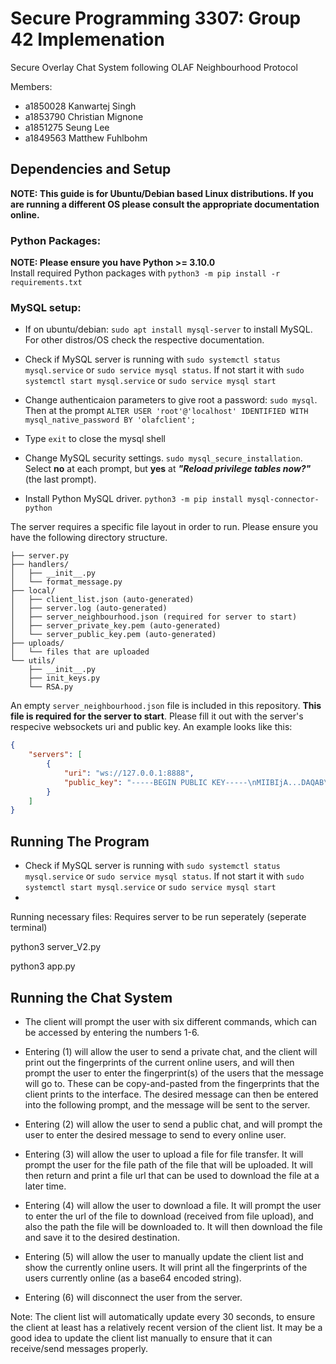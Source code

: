 # Secure Programming 3307: Group 42 Implemenation
Secure Overlay Chat System following OLAF Neighbourhood Protocol

Members: 
- a1850028 Kanwartej Singh
- a1853790 Christian Mignone
- a1851275 Seung Lee
- a1849563 Matthew Fuhlbohm

## Dependencies and Setup
**NOTE: This guide is for Ubuntu/Debian based Linux distributions. If you are running a different OS please consult the appropriate documentation online.**
### Python Packages:
**NOTE: Please ensure you have Python >= 3.10.0**\
Install required Python packages with `python3 -m pip install -r requirements.txt`

### MySQL setup:

- If on ubuntu/debian:
`sudo apt install mysql-server` to install MySQL. For other distros/OS check the respective documentation.

- Check if MySQL server is running with `sudo systemctl status mysql.service` or `sudo service mysql status`. If not start it with `sudo systemctl start mysql.service` or `sudo service mysql start`

- Change authenticaion parameters to give root a password: `sudo mysql`. Then at the prompt `ALTER USER 'root'@'localhost' IDENTIFIED WITH mysql_native_password BY 'olafclient';`

- Type `exit` to close the mysql shell

- Change MySQL security settings. `sudo mysql_secure_installation`. Select **no** at each prompt, but **yes** at ***"Reload privilege tables now?"*** (the last prompt).

- Install Python MySQL driver. `python3 -m pip install mysql-connector-python`

The server requires a specific file layout in order to run. Please ensure you have the following directory structure.
```
├── server.py
├── handlers/
│   ├── __init__.py
│   └── format_message.py
├── local/
│   ├── client_list.json (auto-generated)
│   ├── server.log (auto-generated)
│   ├── server_neighbourhood.json (required for server to start)
│   ├── server_private_key.pem (auto-generated)
│   └── server_public_key.pem (auto-generated)
├── uploads/
│   └── files that are uploaded
└── utils/
    ├── __init__.py
    ├── init_keys.py
    └── RSA.py
```
An empty `server_neighbourhood.json` file is included in this repository. **This file is required for the server to start**. Please fill it out with the server's respecive websockets uri and public key. An example looks like this:
```json
{
    "servers": [
        {
            "uri": "ws://127.0.0.1:8888",
            "public_key": "-----BEGIN PUBLIC KEY-----\nMIIBIjA...DAQAB\n-----END PUBLIC KEY-----"
        }
    ]
}
```

## Running The Program

- Check if MySQL server is running with `sudo systemctl status mysql.service` or `sudo service mysql status`. If not start it with `sudo systemctl start mysql.service` or `sudo service mysql start`
- 


Running necessary files: Requires server to be run seperately (seperate terminal)


python3 server_V2.py

python3 app.py

## Running the Chat System

- The client will prompt the user with six different commands, which can be accessed by entering the numbers 1-6.

- Entering (1) will allow the user to send a private chat, and the client will print out the fingerprints of the current online users, and will then prompt the user to enter the fingerprint(s) of the users that the message will go to. These can be copy-and-pasted from the fingerprints that the client prints to the interface. The desired message can then be entered into the following prompt, and the message will be sent to the server.

- Entering (2) will allow the user to send a public chat, and will prompt the user to enter the desired message to send to every online user. 

- Entering (3) will allow the user to upload a file for file transfer. It will prompt the user for the file path of the file that will be uploaded. It will then return and print a file url that can be used to download the file at a later time.

- Entering (4) will allow the user to download a file. It will prompt the user to enter the url of the file to download (received from file upload), and also the path the file will be downloaded to. It will then download the file and save it to the desired destination. 

- Entering (5) will allow the user to manually update the client list and show the currently online users. It will print all the fingerprints of the users currently online (as a base64 encoded string).

- Entering (6) will disconnect the user from the server.

Note: The client list will automatically update every 30 seconds, to ensure the client at least has a relatively recent version of the client list. It may be a good idea to update the client list manually to ensure that it can receive/send messages properly.


